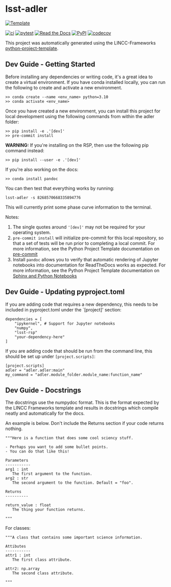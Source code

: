 # lsst-adler

[![Template](https://img.shields.io/badge/Template-LINCC%20Frameworks%20Python%20Project%20Template-brightgreen)](https://lincc-ppt.readthedocs.io/en/latest/)

[![ci](https://github.com/lsst-uk/lsst-adler/actions/workflows/smoke-test.yml/badge.svg)](https://github.com/lsst-uk/lsst-adler/actions/workflows/smoke-test.yml)
[![pytest](https://github.com/lsst-uk/lsst-adler/actions/workflows/testing-and-coverage.yml/badge.svg)](https://github.com/lsst-uk/lsst-adler/actions/workflows/testing-and-coverage.yml)
[![Read the Docs](https://img.shields.io/readthedocs/lsstadler)](https://lsstadler.readthedocs.io/)
[![PyPI](https://img.shields.io/pypi/v/lsst-adler?color=blue&logo=pypi&logoColor=white)](https://pypi.org/project/lsst-adler/)
[![codecov](https://codecov.io/gh/lsst-uk/lsst-adler/branch/main/graph/badge.svg)](https://codecov.io/gh/lsst-uk/lsst-adler)

This project was automatically generated using the LINCC-Frameworks 
[python-project-template](https://github.com/lincc-frameworks/python-project-template).


## Dev Guide - Getting Started

Before installing any dependencies or writing code, it's a great idea to create a
virtual environment. If you have conda installed locally, you can run the following to
create and activate a new environment.

```
>> conda create --name <env_name> python=3.10
>> conda activate <env_name>
```

Once you have created a new environment, you can install this project for local
development using the following commands from within the adler folder:

```
>> pip install -e .'[dev]'
>> pre-commit install
```

**WARNING:** If you're installing on the RSP, then use the following pip command instead:

```
>> pip install --user -e .'[dev]'
```

If you're also working on the docs:

```
>> conda install pandoc
```

You can then test that everything works by running:

```
lsst-adler -s 8268570668335894776
```
This will currently print some phase curve information to the terminal.

Notes:
1) The single quotes around `'[dev]'` may not be required for your operating system.
2) `pre-commit install` will initialize pre-commit for this local repository, so
   that a set of tests will be run prior to completing a local commit. For more
   information, see the Python Project Template documentation on 
   [pre-commit](https://lincc-ppt.readthedocs.io/en/latest/practices/precommit.html)
3) Install `pandoc` allows you to verify that automatic rendering of Jupyter notebooks
   into documentation for ReadTheDocs works as expected. For more information, see
   the Python Project Template documentation on
   [Sphinx and Python Notebooks](https://lincc-ppt.readthedocs.io/en/latest/practices/sphinx.html#python-notebooks)

## Dev Guide - Updating pyproject.toml

If you are adding code that requires a new dependency, this needs to be included in pyproject.toml under the `[project]' section:

```
dependencies = [
    "ipykernel", # Support for Jupyter notebooks
    "numpy",
    "lsst-rsp"
    "your-dependency-here"
]
```

If you are adding code that should be run from the command line, this should be set up under `[project.scripts]`:

```
[project.scripts]
adler = "adler.adler:main"
my_command = "adler.module_folder.module_name:function_name"
```

## Dev Guide - Docstrings

The docstrings use the numpydoc format. This is the format expected by the LINCC Frameworks template and results
in docstrings which compile neatly and automatically for the docs. 

An example is below. Don't include the Returns section if your code returns nothing.

```
"""Here is a function that does some cool sciency stuff.

- Perhaps you want to add some bullet points.
- You can do that like this!

Parameters
-----------
arg1 : int
   The first argument to the function.
arg2 : str
   The second argument to the function. Default = "foo".

Returns
----------

return_value : float
   The thing your function returns.

"""

```

For classes:

```
"""A class that contains some important science information.

Attibutes
-----------
attr1 : int
   The first class attribute.

attr2: np.array
   The second class attribute.

"""
```
